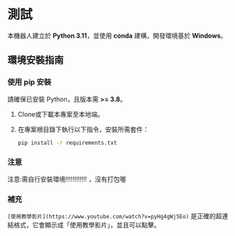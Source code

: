 # 測試

本機器人建立於 **Python 3.11**，並使用 **conda** 建構，開發環境基於 **Windows**。

## 環境安裝指南

### 使用 pip 安裝
請確保已安裝 Python，且版本需 **>= 3.8**。

1. Clone或下載本專案至本地端。
2. 在專案根目錄下執行以下指令，安裝所需套件：

   ```bash
   pip install -r requirements.txt

### 注意
注意:需自行安裝環境!!!!!!!!!!!! ，沒有打包喔

### 補充

`[使用教學影片](https://www.youtube.com/watch?v=pyHg4gWj5Eo)` 是正確的超連結格式，它會顯示成「使用教學影片」，並且可以點擊。


